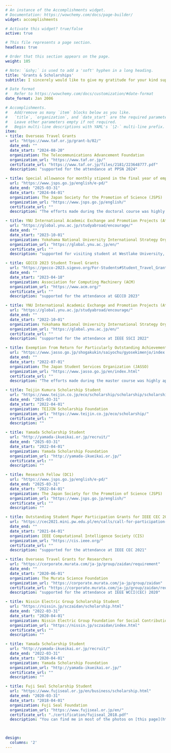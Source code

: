 ```yaml
---
# An instance of the Accomplishments widget.
# Documentation: https://wowchemy.com/docs/page-builder/
widget: accomplishments

# Activate this widget? true/false
active: true

# This file represents a page section.
headless: true

# Order that this section appears on the page.
weight: 105

# Note: `&shy;` is used to add a 'soft' hyphen in a long heading.
title: 'Grants & Scholarships'
subtitle: I sincerely would like to give my gratitude for your kind support.

# Date format
#   Refer to https://wowchemy.com/docs/customization/#date-format
date_format: Jan 2006

# Accomplishments.
#   Add/remove as many `item` blocks below as you like.
#   `title`, `organization`, and `date_start` are the required parameters.
#   Leave other parameters empty if not required.
#   Begin multi-line descriptions with YAML's `|2-` multi-line prefix.
item:
- title: Overseas Travel Grants
  url: "https://www.taf.or.jp/grant-b/02/"
  date_end: ""
  date_start: "2024-08-20"
  organization: The Telecommunications Advancement Foundation
  organization_url: "https://www.taf.or.jp/"
  certificate_url: "https://www.taf.or.jp/files/2181/223648777.pdf"
  description: "supported for the attendance at PPSN 2024"

- title: Special allowance for monthly stipend in the final year of employment as a Research Fellow (DC)
  url: "https://www.jsps.go.jp/english/e-pd/"
  date_end: "2025-03-31"
  date_start: "2024-04-01"
  organization: The Japan Society for the Promotion of Science (JSPS)
  organization_url: "https://www.jsps.go.jp/english/"
  certificate_url: ""
  description: "The efforts made during the doctoral course was highly appreciated."

- title: YNU International Academic Exchange and Promotion Projects (Attending International Conferences･Conducting Overseas Research and/or Study)
  url: "https://global.ynu.ac.jp/studyabroad/encourage/"
  date_end: ""
  date_start: "2023-10-01"
  organization: Yokohama National University International Strategy Organization Global Promotion Division
  organization_url: "https://global.ynu.ac.jp/en/"
  certificate_url: ""
  description: "supported for visiting student at Westlake University, Hangzhou, China"

- title: GECCO 2023 Student Travel Grants
  url: "https://gecco-2023.sigevo.org/For-Students#Student_Travel_Grants"
  date_end: ""
  date_start: "2023-04-18"
  organization: Association for Computing Machinery (ACM)
  organization_url: "https://www.acm.org/"
  certificate_url: ""
  description: "supported for the attendance at GECCO 2023"

- title: YNU International Academic Exchange and Promotion Projects (Attending International Conferences･Conducting Overseas Research and/or Study)
  url: "https://global.ynu.ac.jp/studyabroad/encourage/"
  date_end: ""
  date_start: "2022-10-01"
  organization: Yokohama National University International Strategy Organization Global Promotion Division
  organization_url: "https://global.ynu.ac.jp/en/"
  certificate_url: ""
  description: "supported for the attendance at IEEE SSCI 2022"

- title: Exemption from Return for Particularly Outstanding Achievement (Full Amount)
  url: "https://www.jasso.go.jp/shogakukin/saiyochu/gyosekimenjo/index.html"
  date_end: ""
  date_start: "2022-07-01"
  organization: The Japan Student Services Organization (JASSO)
  organization_url: "https://www.jasso.go.jp/en/index.html"
  certificate_url: ""
  description: "The efforts made during the master course was highly appreciated."

- title: Teijin Kumura Scholarship Student
  url: "https://www.teijin.co.jp/eco/scholarship/scholarship/scholarship.html"
  date_end: "2025-03-31"
  date_start: "2022-04-01"
  organization: TEIJIN Scholarship Foundation
  organization_url: "https://www.teijin.co.jp/eco/scholarship/"
  certificate_url: ""
  description: ""

- title: Yamada Scholarship Student
  url: "http://yamada-ikueikai.or.jp/recruit/"
  date_end: "2025-03-31"
  date_start: "2022-04-01"
  organization: Yamada Scholarship Foundation
  organization_url: "http://yamada-ikueikai.or.jp/"
  certificate_url: ""
  description: ""

- title: Research Fellow (DC1)
  url: "https://www.jsps.go.jp/english/e-pd/"
  date_end: "2025-03-31"
  date_start: "2022-04-01"
  organization: The Japan Society for the Promotion of Science (JSPS)
  organization_url: "https://www.jsps.go.jp/english/"
  certificate_url: ""
  description: ""

- title: Outstanding Student Paper Participation Grants for IEEE CEC 2021
  url: "https://cec2021.mini.pw.edu.pl/en/calls/call-for-participation-grants"
  date_end: ""
  date_start: "2021-04-01"
  organization: IEEE Computational Intelligence Society (CIS)
  organization_url: "https://cis.ieee.org/"
  certificate_url: ""
  description: "supported for the attendance at IEEE CEC 2021"

- title: Overseas Travel Grants for Researchers
  url: "https://corporate.murata.com/ja-jp/group/zaidan/requirement"
  date_end: ""
  date_start: "2020-06-01"
  organization: The Murata Science Foundation
  organization_url: "https://corporate.murata.com/ja-jp/group/zaidan"
  certificate_url: "https://corporate.murata.com/ja-jp/group/zaidan/requirement/recipient/oversea/2020"
  description: "supported for the attendance at IEEE WCCI(CEC) 2020"

- title: Nissin Electric Group Scholarship Student
  url: "https://nissin.jp/sczaidan/scholarship.html"
  date_end: "2022-03-31"
  date_start: "2020-04-01"
  organization: Nissin Electric Group Foundation for Social Contribution
  organization_url: "https://nissin.jp/sczaidan/index.html"
  certificate_url: ""
  description: ""

- title: Yamada Scholarship Student
  url: "http://yamada-ikueikai.or.jp/recruit/"
  date_end: "2022-03-31"
  date_start: "2020-04-01"
  organization: Yamada Scholarship Foundation
  organization_url: "http://yamada-ikueikai.or.jp/"
  certificate_url: ""
  description: ""

- title: Fuji Seal Scholarship Student
  url: "https://www.fujiseal.or.jp/en/business/scholarship.html"
  date_end: "2020-03-31"
  date_start: "2018-04-01"
  organization: Fuji Seal Foundation
  organization_url: "https://www.fujiseal.or.jp/en/"
  certificate_url: "./certification/fujiseal_2018.pdf"
  description: "You can find me in most of the photos on [this page](https://www.fujiseal.or.jp/business/index.html) :)."

  

design:
  columns: '2' 
---
```

